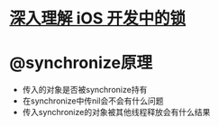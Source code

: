 # [深入理解 iOS 开发中的锁](https://bestswifter.com/ios-lock/)

# 

# 

# @synchronize原理

* 传入的对象是否被synchronize持有
* 在synchronize中传nil会不会有什么问题
* 传入synchronize的对象被其他线程释放会有什么结果



